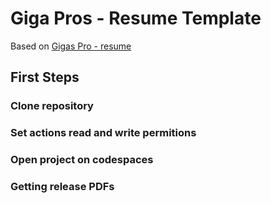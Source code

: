 # Giga Pros - Resume Template
Based on [Gigas Pro - resume](https://gigaprosclub.com/)

## First Steps

### Clone repository

### Set actions read and write permitions

### Open project on codespaces

### Getting release PDFs
